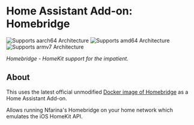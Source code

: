 # Home Assistant Add-on: Homebridge

![Supports aarch64 Architecture][aarch64-shield]
![Supports amd64 Architecture][amd64-shield]
![Supports armv7 Architecture][armv7-shield]

_Homebridge - HomeKit support for the impatient._

## About

This uses the latest official unmodified [Docker image of Homebridge](https://hub.docker.com/r/homebridge/homebridge) as a Home Assistant Add-on.

Allows running Nfarina's Homebridge on your home network which emulates the iOS HomeKit API.

[aarch64-shield]: https://img.shields.io/badge/aarch64-yes-green.svg
[amd64-shield]: https://img.shields.io/badge/amd64-yes-green.svg
[armv7-shield]: https://img.shields.io/badge/armv7-yes-green.svg
